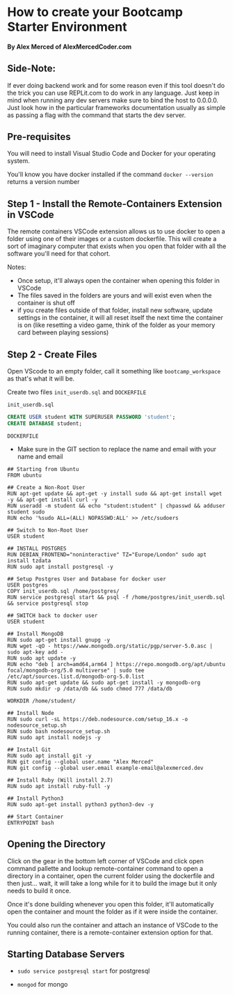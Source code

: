 # How to create your Bootcamp Starter Environment
#### By Alex Merced of AlexMercedCoder.com

## Side-Note:

If ever doing backend work and for some reason even if this tool doesn't do the trick you can use REPLit.com to do work in any language. Just keep in mind when running any dev servers make sure to bind the host to 0.0.0.0. Just look how in the particular frameworks documentation usually as simple as passing a flag with the command that starts the dev server.

## Pre-requisites

You will need to install Visual Studio Code and Docker for your operating system.

You'll know you have docker installed if the command `docker --version` returns a version number

## Step 1 - Install the Remote-Containers Extension in VSCode

The remote containers VSCode extension allows us to use docker to open a folder using one of their images or a custom dockerfile. This will create a sort of imaginary computer that exists when you open that folder with all the software you'll need for that cohort.

Notes:
- Once setup, it'll always open the container when opening this folder in VSCode
- The files saved in the folders are yours and will exist even when the container is shut off
- if you create files outside of that folder, install new software, update settings in the container, it will all reset itself the next time the container is on (like resetting a video game, think of the folder as your memory card between playing sessions)

## Step 2 - Create Files

Open VScode to an empty folder, call it something like `bootcamp_workspace` as that's what it will be.

Create two files `init_userdb.sql` and `DOCKERFILE`

`init_userdb.sql`
```sql
CREATE USER student WITH SUPERUSER PASSWORD 'student';
CREATE DATABASE student;
```

`DOCKERFILE`
* Make sure in the GIT section to replace the name and email with your name and email
```docker
## Starting from Ubuntu
FROM ubuntu

## Create a Non-Root User
RUN apt-get update && apt-get -y install sudo && apt-get install wget -y && apt-get install curl -y
RUN useradd -m student && echo "student:student" | chpasswd && adduser student sudo
RUN echo '%sudo ALL=(ALL) NOPASSWD:ALL' >> /etc/sudoers

## Switch to Non-Root User
USER student

## INSTALL POSTGRES
RUN DEBIAN_FRONTEND="noninteractive" TZ="Europe/London" sudo apt install tzdata
RUN sudo apt install postgresql -y

## Setup Postgres User and Database for docker user
USER postgres
COPY init_userdb.sql /home/postgres/
RUN service postgresql start && psql -f /home/postgres/init_userdb.sql && service postgresql stop

## SWITCH back to docker user
USER student

## Install MongoDB
RUN sudo apt-get install gnupg -y
RUN wget -qO - https://www.mongodb.org/static/pgp/server-5.0.asc | sudo apt-key add -
RUN sudo apt update -y
RUN echo "deb [ arch=amd64,arm64 ] https://repo.mongodb.org/apt/ubuntu focal/mongodb-org/5.0 multiverse" | sudo tee /etc/apt/sources.list.d/mongodb-org-5.0.list
RUN sudo apt-get update && sudo apt-get install -y mongodb-org
RUN sudo mkdir -p /data/db && sudo chmod 777 /data/db

WORKDIR /home/student/

## Install Node
RUN sudo curl -sL https://deb.nodesource.com/setup_16.x -o nodesource_setup.sh
RUN sudo bash nodesource_setup.sh
RUN sudo apt install nodejs -y

## Install Git
RUN sudo apt install git -y
RUN git config --global user.name "Alex Merced"
RUN git config --global user.email example-email@alexmerced.dev

## Install Ruby (Will install 2.7)
RUN sudo apt install ruby-full -y

## Install Python3
RUN sudo apt-get install python3 python3-dev -y

## Start Container
ENTRYPOINT bash
```

## Opening the Directory

Click on the gear in the bottom left corner of VSCode and click open command pallette and lookup remote-container command to open a directory in a container, open the current folder using the dockerfile and then just... wait, it will take a long while for it to build the image but it only needs to build it once.

Once it's done building whenever you open this folder, it'll automatically open the container and mount the folder as if it were inside the container.

You could also run the container and attach an instance of VSCode to the running container, there is a remote-container extension option for that.

## Starting Database Servers

- `sudo service postgresql start` for postgresql

- `mongod` for mongo
